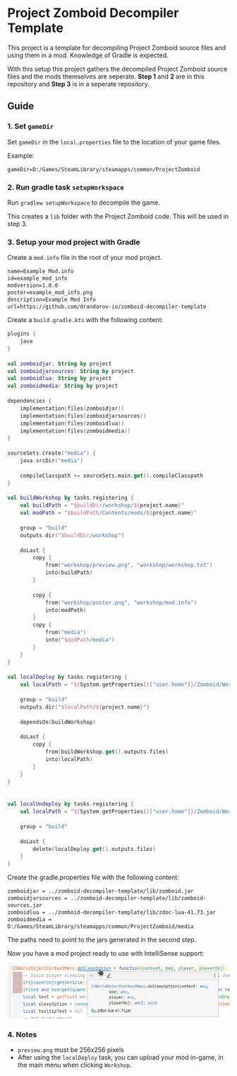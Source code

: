 # Project Zomboid Decompiler Template

This project is a template for decompiling Project Zomboid source files and using them in a mod. Knowledge of Gradle is expected.

With this setup this project gathers the decompiled Project Zomboid source files and the mods themselves are seperate. __Step 1__ and __2__ are in this repository and __Step 3__ is in a seperate repository.

## Guide

### 1. Set `gameDir`

Set `gameDir` in the `local.properties` file to the location of your game files.

Example:

```properties
gameDir=D:/Games/SteamLibrary/steamapps/common/ProjectZomboid
```

### 2. Run gradle task `setupWorkspace`

Run `gradlew setupWorkspace` to decompile the game.

This creates a `lib` folder with the Project Zomboid code. This will be used in step 3.

### 3. Setup your mod project with Gradle

Create a `mod.info` file in the root of your mod project.

```properties
name=Example Mod.info
id=example_mod_info
modversion=1.0.0
poster=example_mod_info.png
description=Example Mod Info
url=https://github.com/drandarov-io/zomboid-decompiler-template
```

Create a `build.gradle.kts` with the following content:

```kotlin
plugins {
    java
}

val zomboidjar: String by project
val zomboidjarsources: String by project
val zomboidlua: String by project
val zomboidmedia: String by project

dependencies {
    implementation(files(zomboidjar))
    implementation(files(zomboidjarsources))
    implementation(files(zomboidlua))
    implementation(files(zomboidmedia))
}

sourceSets.create("media") {
    java.srcDir("media")

    compileClasspath += sourceSets.main.get().compileClasspath
}

val buildWorkshop by tasks.registering {
    val buildPath = "$buildDir/workshop/${project.name}"
    val modPath = "$buildPath/Contents/mods/${project.name}"

    group = "build"
    outputs.dir("$buildDir/workshop")

    doLast {
        copy {
            from("workshop/preview.png", "workshop/workshop.txt")
            into(buildPath)
        }

        copy {
            from("workshop/poster.png", "workshop/mod.info")
            into(modPath)
        }
        copy {
            from("media")
            into("$modPath/media")
        }
    }
}

val localDeploy by tasks.registering {
    val localPath = "${System.getProperties()["user.home"]}/Zomboid/Workshop"

    group = "build"
    outputs.dir("$localPath/${project.name}")

    dependsOn(buildWorkshop)

    doLast {
        copy {
            from(buildWorkshop.get().outputs.files)
            into(localPath)
        }
    }
}


val localUndeploy by tasks.registering {
    val localPath = "${System.getProperties()["user.home"]}/Zomboid/Workshop"

    group = "build"

    doLast {
        delete(localDeploy.get().outputs.files)
    }
}

```

Create the gradle.properties file with the following content:

```properties
zomboidjar = ../zomboid-decompiler-template/lib/zomboid.jar
zomboidjarsources = ../zomboid-decompiler-template/lib/zomboid-sources.jar
zomboidlua = ../zomboid-decompiler-template/lib/zdoc-lua-41.73.jar
zomboidmedia = D:/Games/SteamLibrary/steamapps/common/ProjectZomboid/media
```

The paths need to point to the jars generated in the second step.

Now you have a mod project ready to use with IntelliSense support:

![Screenshot of code with working documentation](./docs/result.png)

### 4. Notes

- `preview.png` must be 256x256 pixels
- After using the `localDeploy` task, you can upload your mod in-game, in the main menu when clicking `Workshop`.